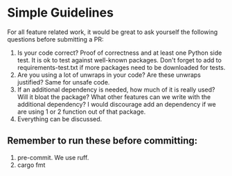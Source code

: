 # Simple Guidelines

For all feature related work, it would be great to ask yourself the following questions before submitting a PR:

1. Is your code correct? Proof of correctness and at least one Python side test. It is ok to test against well-known packages. Don't forget to add to requirements-test.txt if more packages need to be downloaded for tests.
2. Are you using a lot of unwraps in your code? Are these unwraps justified? Same for unsafe code.
3. If an additional dependency is needed, how much of it is really used? Will it bloat the package? What other features can we write with the additional dependency? I would discourage add an dependency if we are using 1 or 2 function out of that package.
4. Everything can be discussed. 


## Remember to run these before committing:
1. pre-commit. We use ruff.
2. cargo fmt
